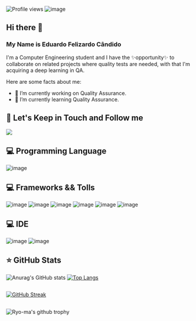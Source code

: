 ![Profile views](https://visitor-badge.glitch.me/badge?page_id=edufelizardo1.visitor-badge)
![image](https://img.shields.io/github/followers/edufelizardo1?style=social)
<!-- ![Profile views](https://gpvc.arturio.dev/edufelizardo1) -->





## Hi there 👋 
### My Name is Eduardo Felizardo Cândido

I'm a Computer Engineering student and I have the ✨opportunity✨ to collaborate on related projects where quality tests are needed, with that I'm acquiring a deep learning in QA.

Here are some facts about me:

- 🔭 I’m currently working on Quality Assurance.
- 🌱 I’m currently learning Quality Assurance.
<!-- - 👯 I’m looking to collaborate on ... 
- 🤔 I’m looking for help with ... 
- 💬 Ask me about ... -->
<!-- - 📫 How to reach me: 
- 😄 Pronouns: ...
- ⚡ Fun fact: ...
-->
## 🎯 Let's Keep in Touch and Follow me
[<img src="https://img.shields.io/badge/linkedin-%230077B5.svg?&style=for-the-badge&logo=linkedin&logoColor=white" />](https://www.linkedin.com/in/eduardo-felizardo-c%C3%A2ndido-28b16122)

## 💻 Programming Language
![image](https://img.shields.io/badge/Java-ED8B00?style=for-the-badge&logo=java&logoColor=white)

## 💻 Frameworks && Tolls
![image](https://img.shields.io/badge/Spring-6DB33F?style=for-the-badge&logo=spring&logoColor=white)
![image](https://img.shields.io/badge/Jenkins-D24939?style=for-the-badge&logo=Jenkins&logoColor=white)
![image](https://img.shields.io/badge/Selenium-43B02A?style=for-the-badge&logo=Selenium&logoColor=white)
![image](https://img.shields.io/badge/Postman-FF6C37?style=for-the-badge&logo=Postman&logoColor=white)
![image](https://img.shields.io/badge/Git-F05032?style=for-the-badge&logo=git&logoColor=white)
![image](https://img.shields.io/badge/MySQL-00000F?style=for-the-badge&logo=mysql&logoColor=white)

## 💻 IDE
![image](https://img.shields.io/badge/Eclipse-2C2255?style=for-the-badge&logo=eclipse&logoColor=white)
![image](https://img.shields.io/badge/IntelliJIDEA-000000.svg?style=for-the-badge&logo=intellij-idea&logoColor=white)

## ⭐ GitHub Stats
![Anurag's GitHub stats](https://github-readme-stats.vercel.app/api?username=edufelizardo1&show_icons=true&theme=radical)
[![Top Langs](https://github-readme-stats.vercel.app/api/top-langs/?username=edufelizardo1&show_icons=true&theme=radical)](https://github.com/edufelizardo1/github-readme-stats)

##
[![GitHub Streak](http://github-readme-streak-stats.herokuapp.com?user=edufelizardo1&theme=radical)](https://git.io/streak-stats)

## 
<!-- [![Ryo-ma's github trophy](https://github-profile-trophy.vercel.app/?username=edufelizardo1&row=1)](https://github.com/ryo-ma/github-profile-trophy) -->
![Ryo-ma's github trophy](https://github-profile-trophy.vercel.app/?username=edufelizardo1&theme=radical)





